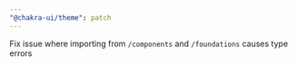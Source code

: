 ```yaml
---
"@chakra-ui/theme": patch
---
```


Fix issue where importing from `/components` and `/foundations` causes type errors
